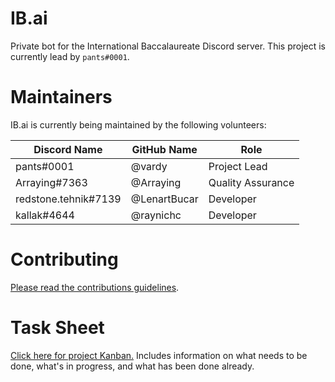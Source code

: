 # IB.ai

Private bot for the International Baccalaureate Discord server. This project is currently lead by `pants#0001`. 

# Maintainers

IB.ai is currently being maintained by the following volunteers:

Discord Name | GitHub Name | Role
--- | --- | ---
pants#0001 | @vardy | Project Lead
Arraying#7363 | @Arraying | Quality Assurance
redstone.tehnik#7139 | @LenartBucar | Developer
kallak#4644 | @raynichc | Developer

# Contributing

[Please read the contributions guidelines](https://github.com/vardy/IB.ai/wiki/Contributing).

# Task Sheet

[Click here for project Kanban.](https://github.com/vardy/IB.ai/projects/1) Includes information on what needs to be done, what's in progress, and what has been done already.
